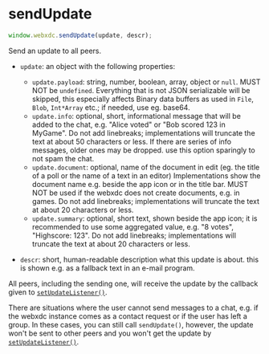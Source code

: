 # sendUpdate

```js
window.webxdc.sendUpdate(update, descr);
```

Send an update to all peers.

- `update`: an object with the following properties:  
    - `update.payload`: string, number, boolean, array, object or `null`.
       MUST NOT be `undefined`.
       Everything that is not JSON serializable will be skipped,
       this especially affects Binary data buffers as used in `File`, `Blob`, `Int*Array` etc.;
       if needed, use eg. base64.
    - `update.info`: optional, short, informational message that will be added to the chat,
       e.g. "Alice voted" or "Bob scored 123 in MyGame".
       Do not add linebreaks; implementations will truncate the text at about 50 characters or less.
       If there are series of info messages, older ones may be dropped.
       use this option sparingly to not spam the chat.
    - `update.document`: optional, name of the document in edit
       (eg. the title of a poll or the name of a text in an editor)
       Implementations show the document name e.g. beside the app icon or in the title bar.
       MUST NOT be used if the webxdc does not create documents, e.g. in games.
       Do not add linebreaks; implementations will truncate the text at about 20 characters or less.
    - `update.summary`: optional, short text, shown beside the app icon;
       it is recommended to use some aggregated value, e.g. "8 votes", "Highscore: 123".
       Do not add linebreaks; implementations will truncate the text at about 20 characters or less.

- `descr`: short, human-readable description what this update is about.
  this is shown e.g. as a fallback text in an e-mail program.

All peers, including the sending one,
will receive the update by the callback given to [`setUpdateListener()`](./setUpdateListener.html).

There are situations where the user cannot send messages to a chat,
e.g. if the webxdc instance comes as a contact request or if the user has left a group.
In these cases, you can still call `sendUpdate()`,
however, the update won't be sent to other peers
and you won't get the update by [`setUpdateListener()`](./setUpdateListener.html).


